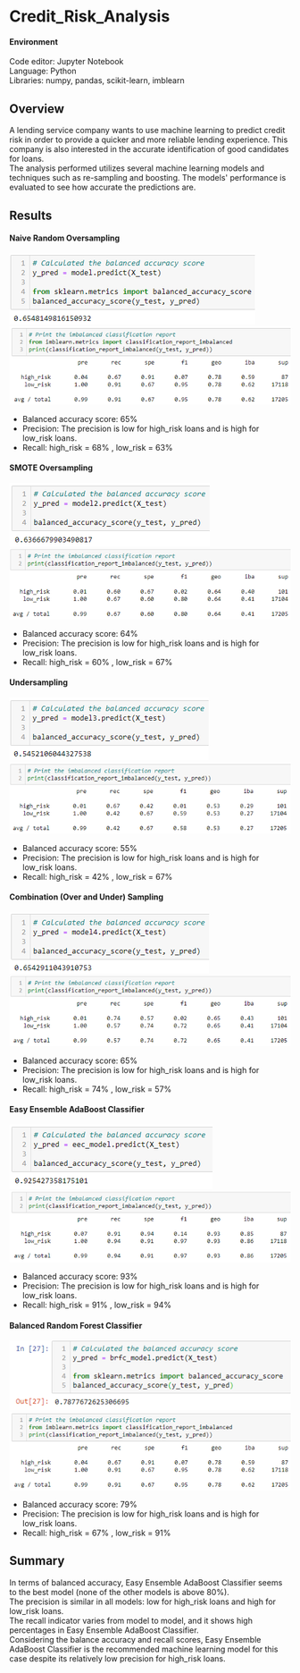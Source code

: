 # Credit_Risk_Analysis
#### Environment
Code editor: Jupyter Notebook    
Language: Python    
Libraries: numpy, pandas, scikit-learn, imblearn  

## Overview
A lending service company wants to use machine learning to predict credit risk in order to provide a quicker and more reliable lending experience. This company is also interested in the accurate identification of good candidates for loans.  
The analysis performed utilizes several machine learning models and techniques such as re-sampling and boosting. The models' performance is evaluated to see how accurate the predictions are.


## Results  
#### Naive Random Oversampling    
![RandomOverSampler BAS ](https://github.com/MarcoFernandez14/Credit_Risk_Analysis/blob/main/Resources/RandomOverSampler%20BAS%20.png)  
![RandomOverSampler PRE REC ](https://github.com/MarcoFernandez14/Credit_Risk_Analysis/blob/main/Resources/BalancedRandomForestClassifier%20PRE%20REC%20.png)  
* Balanced accuracy score: 65%
* Precision: The precision is low for high_risk loans and is high for low_risk loans.
* Recall: high_risk = 68% , low_risk = 63%

#### SMOTE Oversampling    
![SMOTE BAS ](https://github.com/MarcoFernandez14/Credit_Risk_Analysis/blob/main/Resources/SMOTE%20BAS%20.png)  
![SMOTE PRE REC](https://github.com/MarcoFernandez14/Credit_Risk_Analysis/blob/main/Resources/SMOTE%20PRE%20REC.png)  
* Balanced accuracy score: 64%
* Precision: The precision is low for high_risk loans and is high for low_risk loans.
* Recall: high_risk = 60% , low_risk = 67%

#### Undersampling   
![ClusterCentroids BAS ](https://github.com/MarcoFernandez14/Credit_Risk_Analysis/blob/main/Resources/ClusterCentroids%20BAS%20.png)  
![ClusterCentroids PRE REC](https://github.com/MarcoFernandez14/Credit_Risk_Analysis/blob/main/Resources/ClusterCentroids%20PRE%20REC.png)  
* Balanced accuracy score: 55%
* Precision: The precision is low for high_risk loans and is high for low_risk loans.
* Recall: high_risk = 42% , low_risk = 67%

#### Combination (Over and Under) Sampling    
![SMOTEENN BAS](https://github.com/MarcoFernandez14/Credit_Risk_Analysis/blob/main/Resources/SMOTEENN%20BAS.png)  
![SMOTEENN PRE REC](https://github.com/MarcoFernandez14/Credit_Risk_Analysis/blob/main/Resources/SMOTEENN%20PRE%20REC.png)  
* Balanced accuracy score: 65%
* Precision: The precision is low for high_risk loans and is high for low_risk loans.
* Recall: high_risk = 74% , low_risk = 57%

#### Easy Ensemble AdaBoost Classifier   
![EasyEnsembleClassifier BAS ](https://github.com/MarcoFernandez14/Credit_Risk_Analysis/blob/main/Resources/EasyEnsembleClassifier%20BAS%20.png)  
![EasyEnsembleClassifier PRE REC ](https://github.com/MarcoFernandez14/Credit_Risk_Analysis/blob/main/Resources/EasyEnsembleClassifier%20PRE%20REC%20.png) 
* Balanced accuracy score: 93%
* Precision: The precision is low for high_risk loans and is high for low_risk loans.
* Recall: high_risk = 91% , low_risk = 94%

#### Balanced Random Forest Classifier    
![BalancedRandomForestClassifier BAS ](https://github.com/MarcoFernandez14/Credit_Risk_Analysis/blob/main/Resources/BalancedRandomForestClassifier%20BAS%20.png)  
![BalancedRandomForestClassifier PRE REC ](https://github.com/MarcoFernandez14/Credit_Risk_Analysis/blob/main/Resources/BalancedRandomForestClassifier%20PRE%20REC%20.png)  
* Balanced accuracy score: 79%
* Precision: The precision is low for high_risk loans and is high for low_risk loans.
* Recall: high_risk = 67% , low_risk = 91%

## Summary
In terms of balanced accuracy, Easy Ensemble AdaBoost Classifier seems to the best model (none of the other models is above 80%).    
The precision is similar in all models: low for high_risk loans and high for low_risk loans.    
The recall indicator varies from model to model, and it shows high percentages in Easy Ensemble AdaBoost Classifier.  
Considering the balance accuracy and recall scores, Easy Ensemble AdaBoost Classifier is the recommended machine learning model for this case despite its relatively low precision for high_risk loans.

